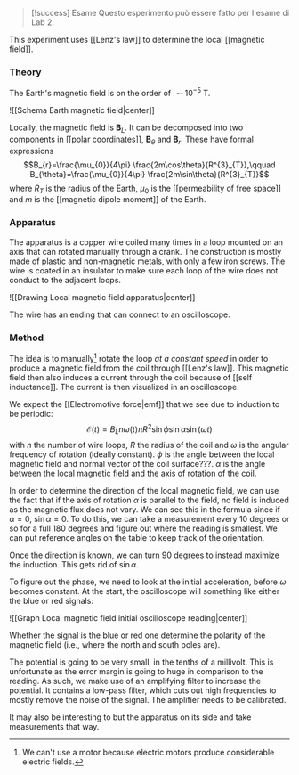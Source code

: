 > [!success] Esame
> Questo esperimento può essere fatto per l'esame di Lab 2.

This experiment uses [[Lenz's law]] to determine the local [[magnetic field]].
### Theory
The Earth's magnetic field is on the order of $\sim 10^{-5}\text{ T}$.

![[Schema Earth magnetic field|center]]

Locally, the magnetic field is $\mathbf{B}_{L}$. It can be decomposed into two components in [[polar coordinates]], $\mathbf{B}_{\theta}$ and $\mathbf{B}_{r}$. These have formal expressions
$$B_{r}=\frac{\mu_{0}}{4\pi} \frac{2m\cos\theta}{R^{3}_{T}},\qquad B_{\theta}=\frac{\mu_{0}}{4\pi} \frac{2m\sin\theta}{R^{3}_{T}}$$
where $R_{T}$ is the radius of the Earth, $\mu_{0}$ is the [[permeability of free space]] and $m$ is the [[magnetic dipole moment]] of the Earth.
### Apparatus
The apparatus is a copper wire coiled many times in a loop mounted on an axis that can rotated manually through a crank. The construction is mostly made of plastic and non-magnetic metals, with only a few iron screws. The wire is coated in an insulator to make sure each loop of the wire does not conduct to the adjacent loops.

![[Drawing Local magnetic field apparatus|center]]

The wire has an ending that can connect to an oscilloscope.
### Method
The idea is to manually[^1] rotate the loop *at a constant speed* in order to produce a magnetic field from the coil through [[Lenz's law]]. This magnetic field then also induces a current through the coil because of [[self inductance]]. The current is then visualized in an oscilloscope.

We expect the [[Electromotive force|emf]] that we see due to induction to be periodic:
$$\mathcal{E}(t)=B_{L}n\omega(t)\pi R^{2}\sin \phi \sin \alpha \sin(\omega t)$$
with $n$ the number of wire loops, $R$ the radius of the coil and $\omega$ is the angular frequency of rotation (ideally constant). $\phi$ is the angle between the local magnetic field and normal vector of the coil surface???. $\alpha$ is the angle between the local magnetic field and the axis of rotation of the coil.

In order to determine the direction of the local magnetic field, we can use the fact that if the axis of rotation $\alpha$ is parallel to the field, no field is induced as the magnetic flux does not vary. We can see this in the formula since if $\alpha=0$, $\sin \alpha=0$. To do this, we can take a measurement every 10 degrees or so for a full 180 degrees and figure out where the reading is smallest. We can put reference angles on the table to keep track of the orientation.

Once the direction is known, we can turn 90 degrees to instead maximize the induction. This gets rid of $\sin \alpha$.

To figure out the phase, we need to look at the initial acceleration, before $\omega$ becomes constant. At the start, the oscilloscope will something like either the blue or red signals:

![[Graph Local magnetic field initial oscilloscope reading|center]]

Whether the signal is the blue or red one determine the polarity of the magnetic field (i.e., where the north and south poles are).

The potential is going to be very small, in the tenths of a millivolt. This is unfortunate as the error margin is going to huge in comparison to the reading. As such, we make use of an amplifying filter to increase the potential. It contains a low-pass filter, which cuts out high frequencies to mostly remove the noise of the signal. The amplifier needs to be calibrated.

It may also be interesting to but the apparatus on its side and take measurements that way.

[^1]: We can't use a motor because electric motors produce considerable electric fields.